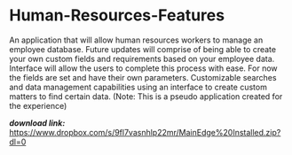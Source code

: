 # Human-Resources-Features
An application that will allow human resources workers to manage an employee database. Future updates will comprise of being able to create your own custom fields and requirements based on your employee data. Interface will allow the users to complete this process with ease. For now the fields are set and have their own parameters. Customizable searches and data management capabilities using an interface to create custom matters to find certain data. (Note: This is a pseudo application created for the experience)

***download link:*** https://www.dropbox.com/s/9fl7vasnhlp22mr/MainEdge%20Installed.zip?dl=0
